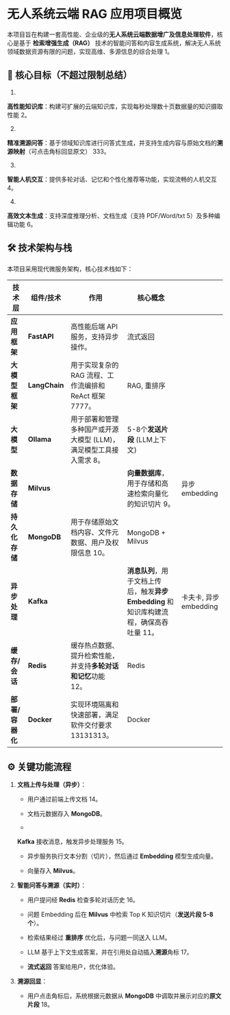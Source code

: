 # 无人系统云端 RAG 应用项目概览



本项目旨在构建一套高性能、企业级的**无人系统云端数据增广及信息处理软件**，核心是基于 **检索增强生成（RAG）** 技术的智能问答和内容生成系统，解决无人系统领域数据资源有限的问题，实现高维、多源信息的综合处理 1。





## 🌟 核心目标（不超过限制总结）



1. 

   **高性能知识库**：构建可扩展的云端知识库，实现每秒处理数十页数据量的知识摄取性能 2。

   

   

2. 

   **精准溯源问答**：基于领域知识库进行问答式生成，并支持生成内容与原始文档的**溯源映射**（可点击角标回显原文） 333。

   

   

3. 

   **智能人机交互**：提供多轮对话、记忆和个性化推荐等功能，实现流畅的人机交互 4。

   

   

4. 

   **高效文本生成**：支持深度推理分析、文档生成（支持 PDF/Word/txt 5）及多种编辑功能 6。

   

   



## 🛠️ 技术架构与栈



本项目采用现代微服务架构，核心技术栈如下：

| 技术层          | 组件/技术     | 作用                                                         | 核心概念                                                     |                       |
| --------------- | ------------- | ------------------------------------------------------------ | ------------------------------------------------------------ | --------------------- |
| **应用框架**    | **FastAPI**   | 高性能后端 API 服务，支持异步操作。                          | 流式返回                                                     |                       |
| **大模型框架**  | **LangChain** | 用于实现复杂的 RAG 流程、工作流编排和 ReAct 框架 7777。      | RAG, 重排序                                                  |                       |
| **大模型**      | **Ollama**    | 用于部署和管理多种国产或开源大模型 (LLM)，满足模型工具接入需求 8。 | 5-8个**发送片段** (LLM上下文)                                |                       |
| **数据存储**    | **Milvus**    |                                                              | **向量数据库**，用于存储和高速检索向量化的知识切片 9。       | 异步embedding         |
| **持久化存储**  | **MongoDB**   | 用于存储原始文档内容、文件元数据、用户及权限信息 10。        | MongoDB + Milvus                                             |                       |
| **异步处理**    | **Kafka**     |                                                              | **消息队列**，用于文档上传后，触发**异步 Embedding** 和知识库构建流程，确保高吞吐量 11。 | 卡夫卡, 异步embedding |
| **缓存/会话**   | **Redis**     | 缓存热点数据、提升检索性能，并支持**多轮对话和记忆**功能 12。 | Redis                                                        |                       |
| **部署/容器化** | **Docker**    | 实现环境隔离和快速部署，满足软件交付要求 13131313。          | Docker                                                       |                       |



## ⚙️ 关键功能流程



1. **文档上传与处理（异步）**：

   - 用户通过前端上传文档 14。

     

     

   - 文档元数据存入 **MongoDB**。

   - 

     **Kafka** 接收消息，触发异步处理服务 15。

     

     

   - 异步服务执行文本分割（切片），然后通过 **Embedding** 模型生成向量。

   - 向量存入 **Milvus**。

2. **智能问答与溯源（实时）**：

   - 用户提问经 **Redis** 检查多轮对话历史 16。

     

     

   - 问题 Embedding 后在 **Milvus** 中检索 Top K 知识切片（**发送片段 5-8 个**）。

   - 检索结果经过 **重排序** 优化后，与问题一同送入 LLM。

   - LLM 基于上下文生成答案，并在引用处自动插入**溯源**角标 17。

     

     

   - **流式返回** 答案给用户，优化体验。

3. **溯源回显**：

   - 用户点击角标后，系统根据元数据从 **MongoDB** 中调取并展示对应的**原文片段** 18。